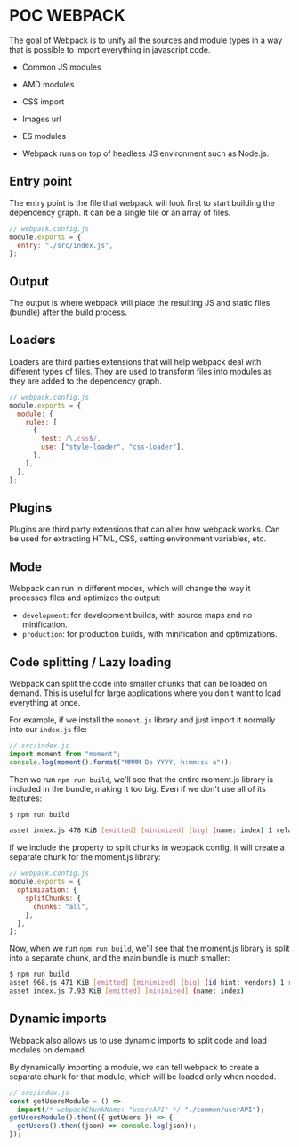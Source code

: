 # POC WEBPACK

The goal of Webpack is to unify all the sources and module types in a way that is possible to import everything in javascript code.

- Common JS modules
- AMD modules
- CSS import
- Images url
- ES modules

- Webpack runs on top of headless JS environment such as Node.js.

## Entry point

The entry point is the file that webpack will look first to start building the dependency graph. It can be a single file or an array of files.

```javascript
// webpack.config.js
module.exports = {
  entry: "./src/index.js",
};
```

## Output

The output is where webpack will place the resulting JS and static files (bundle) after the build process.

## Loaders

Loaders are third parties extensions that will help webpack deal with different types of files. They are used to transform files into modules as they are added to the dependency graph.

```javascript
// webpack.config.js
module.exports = {
  module: {
    rules: [
      {
        test: /\.css$/,
        use: ["style-loader", "css-loader"],
      },
    ],
  },
};
```

## Plugins

Plugins are third party extensions that can alter how webpack works. Can be used for extracting HTML, CSS, setting environment variables, etc.

## Mode

Webpack can run in different modes, which will change the way it processes files and optimizes the output:

- `development`: for development builds, with source maps and no minification.
- `production`: for production builds, with minification and optimizations.

## Code splitting / Lazy loading

Webpack can split the code into smaller chunks that can be loaded on demand. This is useful for large applications where you don't want to load everything at once.

For example, if we install the `moment.js` library and just import it normally into our `index.js` file:

```javascript
// src/index.js
import moment from "moment";
console.log(moment().format("MMMM Do YYYY, h:mm:ss a"));
```

Then we run `npm run build`, we'll see that the entire moment.js library is included in the bundle, making it too big. Even if we don't use all of its features:

```bash
$ npm run build

asset index.js 478 KiB [emitted] [minimized] [big] (name: index) 1 related asset
```

If we include the property to split chunks in webpack config, it will create a separate chunk for the moment.js library:

```javascript
// webpack.config.js
module.exports = {
  optimization: {
    splitChunks: {
      chunks: "all",
    },
  },
};
```

Now, when we run `npm run build`, we'll see that the moment.js library is split into a separate chunk, and the main bundle is much smaller:

```bash
$ npm run build
asset 968.js 471 KiB [emitted] [minimized] [big] (id hint: vendors) 1 related asset
asset index.js 7.93 KiB [emitted] [minimized] (name: index)
```

## Dynamic imports

Webpack also allows us to use dynamic imports to split code and load modules on demand.

By dynamically importing a module, we can tell webpack to create a separate chunk for that module, which will be loaded only when needed.

```javascript
// src/index.js
const getUsersModule = () =>
  import(/* webpackChunkName: "usersAPI" */ "./common/userAPI");
getUsersModule().then(({ getUsers }) => {
  getUsers().then((json) => console.log(json));
});
```
